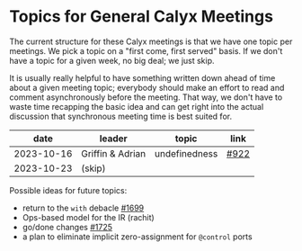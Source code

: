 Topics for General Calyx Meetings
=================================

The current structure for these Calyx meetings is that we have one topic per meetings. We pick a topic on a "first come, first served" basis. If we don't have a topic for a given week, no big deal; we just skip.

It is usually really helpful to have something written down ahead of time about a given meeting topic; everybody should make an effort to read and comment asynchronously before the meeting. That way, we don't have to waste time recapping the basic idea and can get right into the actual discussion that synchronous meeting time is best suited for.

| date       | leader           | topic            | link      |
|------------|------------------|------------------|-----------|
| 2023-10-16 | Griffin & Adrian | undefinedness    | [#922][]  |
| 2023-10-23 | (skip)           |                  |           |

Possible ideas for future topics:

* return to the `with` debacle [#1699][]
* Ops-based model for the IR (rachit)
* go/done changes [#1725][] 
* a plan to eliminate implicit zero-assignment for `@control` ports

[#922]: https://github.com/cucapra/calyx/discussions/922#discussioncomment-7273533
[#1725]: https://github.com/cucapra/calyx/issues/1725
[#1699]: https://github.com/cucapra/calyx/issues/1699
